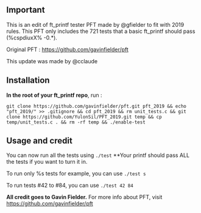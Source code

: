 ## Important
This is an edit of ft_printf tester PFT made by @gfielder to fit with 2019 rules.
This PFT only includes the 721 tests that a basic ft_printf should pass (%cspdiuxX% -0.*).

Original PFT : https://github.com/gavinfielder/pft

This update was made by @cclaude

## Installation
**In the root of your ft_printf repo**, run :

```
git clone https://github.com/gavinfielder/pft.git pft_2019 && echo "pft_2019/" >> .gitignore && cd pft_2019 && rm unit_tests.c && git clone https://github.com/YulonSil/PFT_2019.git temp && cp temp/unit_tests.c . && rm -rf temp && ./enable-test
```

## Usage and credit
You can now run all the tests using ```./test``` **Your printf should pass ALL the tests if you want to turn it in.

To run only %s tests for example, you can use ```./test s```

To run tests #42 to #84, you can use ```./test 42 84```

**All credit goes to Gavin Fielder.** For more info about PFT, visit https://github.com/gavinfielder/pft
